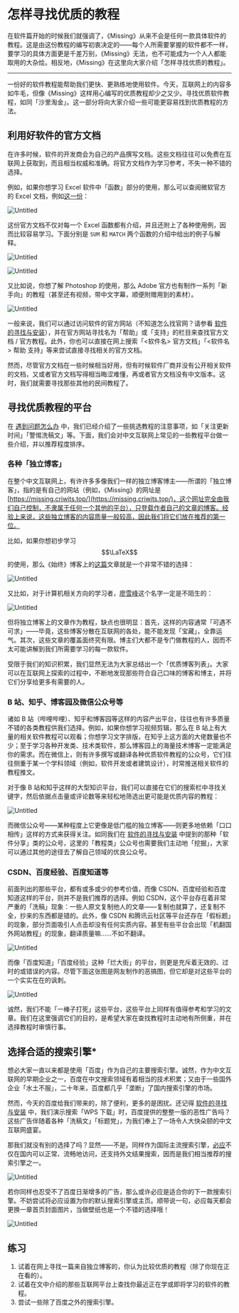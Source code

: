 # 怎样寻找优质的教程

在软件篇开始的时候我们就强调了，《Missing》从来不会是任何一款具体软件的教程。这是由这份教程的编写初衷决定的——每个人所需要掌握的软件都不一样，要学习的具体方面更是千差万别，《Missing》无法，也不可能成为一个人人都能取用的大杂烩。相反地，《Missing》在这里向大家介绍「怎样寻找优质的教程」。

---

一份好的软件教程能帮助我们更快、更熟练地使用软件。今天，互联网上的内容多如牛毛，但像《Missing》这样用心编写的优质教程却少之又少。寻找优质软件教程，如同「沙里淘金」。这一部分将向大家介绍一些可能更容易找到优质教程的方法。

## 利用好软件的官方文档

在许多时候，软件的开发商会为自己的产品撰写文档。这些文档往往可以免费在互联网上获取到，而且相当权威和准确。将官方文档作为学习参考，不失一种不错的选择。

例如，如果你想学习 Excel 软件中「函数」部分的使用，那么可以查阅微软官方的 Excel 文档，例如[这一份](https://support.microsoft.com/zh-cn/office/excel-%E5%87%BD%E6%95%B0-%E6%8C%89%E7%B1%BB%E5%88%AB%E5%88%97%E5%87%BA-5f91f4e9-7b42-46d2-9bd1-63f26a86c0eb)：

![Untitled](how-to-find-tutorials/Untitled.png)

这份官方文档不仅对每一个 Excel 函数都有介绍，并且还附上了各种使用例，因而比较容易学习。下面分别是 `SUM` 和 `MATCH` 两个函数的介绍中给出的例子与解释。

![Untitled](how-to-find-tutorials/Untitled%201.png)

![Untitled](how-to-find-tutorials/Untitled%202.png)

又比如说，你想了解 Photoshop 的使用，那么 Adobe 官方也有制作一系列「新手向」的教程（甚至还有视频，带中文字幕，顺便附赠用到的素材）。

![Untitled](how-to-find-tutorials/Untitled%203.png)

一般来说，我们可以通过访问软件的官方网站（不知道怎么找官网？请参看 [软件的寻找与安装](software-installation.md)），并在官方网站寻找名为「帮助」或「支持」的栏目来查找官方文档 / 官方教程。此外，你也可以直接在网上搜索「<软件名>  官方文档」「<软件名> 帮助 支持」等来尝试直接寻找相关的官方文档。

然而，尽管官方文档在一些时候相当好用，但有时候软件厂商并没有公开相关软件的文档，又或者官方文档写得相当晦涩难懂，再或者官方文档没有中文版本。这时，我们就需要寻找那些其他的民间教程了。

## 寻找优质教程的平台

在 [遇到问题怎么办](how-to-find-solutions.md) 中，我们已经介绍了一些挑选教程的注意事项，如「关注更新时间」「警惕洗稿文」等。下面，我们会对中文互联网上常见的一些教程平台做一些介绍，并以推荐程度排序。

### 各种「独立博客」

在整个中文互联网上，有许许多多像我们一样的独立博客博主——所谓的「独立博客」，指的是有自己的网站（例如，《Missing》的网址是 [https://missing.criwits.top/](https://missing.criwits.top/)，这个网址完全由我们自己控制，不隶属于任何一个其他的平台），只登载作者自己的文章的博客。经验上来说，这些独立博客的内容质量一般较高，因此我们将它们放在推荐的第一位。

比如，如果你想初步学习 $$\LaTeX$$ 的使用，那么《始终》博客上的[这篇](https://liam.page/2014/09/08/latex-introduction/)文章就是一个非常不错的选择：

![Untitled](how-to-find-tutorials/Untitled%204.png)

又比如，对于计算机相关方向的学习者，[廖雪峰](https://www.liaoxuefeng.com/)这个名字一定是不陌生的：

![Untitled](how-to-find-tutorials/Untitled%205.png)

但将独立博客上的文章作为教程，缺点也很明显：首先，这样的内容通常「可遇不可求」——毕竟，这些博客分散在互联网的各处，能不能发现「宝藏」，全靠运气。其次，这些文章的覆盖面终究有限。博主们大都不是专门做教程的人，因而不太可能讲解到我们所需要学习的每一款软件。

受限于我们的知识积累，我们显然无法为大家总结出一个「优质博客列表」。大家可以在互联网上探索的过程中，不断地发现那些符合自己口味的博客和博主，并将它们分享给更多有需要的人。

### B 站、知乎、博客园及微信公众号等

诸如 B 站（哔哩哔哩）、知乎和博客园等这样的内容产出平台，往往也有许多质量不错的各类教程供我们选择。例如，如果你想学习视频剪辑，那么在 B 站上有大量的相关软件教程可以观看；你想学习文字排版，在知乎上这方面的大佬数量也不少；至于学习各种开发类、技术类软件，那么博客园上的海量技术博客一定能满足你的需求。而在微信上，则有许多撰写或翻译各种优质软件教程的公众号，它们往往侧重于某一个学科领域（例如，软件开发或者建筑设计），时常推送相关软件的教程推文。

对于像 B 站和知乎这样的大型知识平台，我们可以直接在它们的搜索栏中寻找关键字，然后依据点击量或评论数等来轻松地筛选出更可能是优质内容的教程：

![Untitled](how-to-find-tutorials/Untitled%206.png)

而微信公众号——某种程度上它更像是低门槛的独立博客——则更多地依赖「口口相传」这样的方式来获得关注。如同我们在 [软件的寻找与安装](software-installation.md) 中提到的那种「软件分享」类的公众号，这里的「教程类」公众号也需要我们主动地「挖掘」，大家可以通过其他的途径去了解自己领域的优良公众号。

### CSDN、百度经验、百度知道等

前面列出的那些平台，都有或多或少的参考价值，而像 CSDN、百度经验和百度知道这样的平台，则并不是我们推荐的选择。例如 CSDN，这个平台存在着非常严重的「洗稿」现象：一些人原文复制他人的文章——复制也就算了，还复制不全，抄来的东西都是错的。此外，像 CSDN 和腾讯云社区等平台还存在「假标题」的现象，部分页面吸引人点击却没有任何实质内容。甚至有些平台会出现「机翻国外网站教程」的现象，翻译质量嘛……不如不翻译。

![Untitled](how-to-find-tutorials/Untitled%207.png)

而像「百度知道」「百度经验」这种「烂大街」的平台，则更是充斥着无效的、过时的或错误的内容。尽管下面这张图是网友制作的恶搞图，但它却是对这些平台的一个实实在在的讽刺。

![Untitled](how-to-find-tutorials/Untitled%208.png)

诚然，我们不能「一棒子打死」这些平台，这些平台上同样有值得参考和学习的文章。我们在这里强调它们的目的，是希望大家在查找教程时主动地有所侧重，并在选择教程时审慎行事。

## 选择合适的搜索引擎*

想必大家一直以来都是使用「百度」作为自己的主要搜索引擎。诚然，作为中文互联网的早期企业之一，百度在中文搜索领域有着相当的技术积累；又由于一些国外企业「水土不服」，二十年来，百度都几乎「垄断」了国内搜索引擎的市场。

然而，今天的百度给我们带来的，除了便利，更多的是困扰。还记得 [软件的寻找与安装](software-installation.md) 中，我们演示搜索「WPS 下载」时，百度提供的整整一版的恶性广告吗？这些广告伴随着各种「洗稿文」「标题党」，为我们奉上了一场令人大快朵颐的中文互联网盛宴。

那我们就没有别的选择了吗？显然——不是。同样作为国际主流搜索引擎，[必应](https://cn.bing.com/)不仅在国内可以正常、流畅地访问，还支持外文结果搜索，因而是我们相当推荐的搜索引擎之一。

![Untitled](how-to-find-tutorials/Untitled%209.png)

若你同样也忍受不了百度日渐增多的广告，那么或许必应是适合你的下一款搜索引擎。不妨尝试将必应设置为你的默认搜索引擎或主页。顺带说一句，必应每天都会更换一章首页封面图片，当做壁纸也是一个不错的选择哦！

![Untitled](how-to-find-tutorials/Untitled%2010.png)

## 练习

1. 试着在网上寻找一篇来自独立博客的，你认为比较优质的教程（除了你现在正在看的）。
2. 试着在文中介绍的那些互联网平台上查找你最近正在学或即将学习的软件的教程。
3. 尝试一些除了百度之外的搜索引擎。